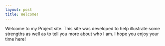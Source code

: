 ```yaml
---
layout: post
title: Welcome!
---
```

Welcome to my Project site. This site was developed to help illustrate some strengths as well as to tell you more about who I am. I hope you enjoy your time here!